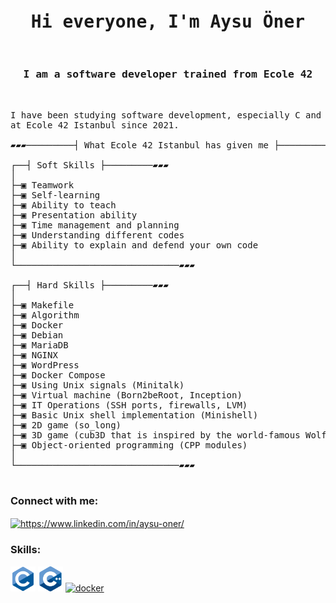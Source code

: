 <pre>
<h1 align="center">Hi everyone, I'm Aysu Öner</h1>
<h3 align="center">I am a software developer trained from Ecole 42</h3>

I have been studying software development, especially C and C++ programming languages,
at Ecole 42 Istanbul since 2021.

▰▰▰─────────┤ What Ecole 42 Istanbul has given me ├─────────▰▰▰

┌──┤ Soft Skills ├─────────▰▰▰
│
├─▣ Teamwork
├─▣ Self-learning
├─▣ Ability to teach
├─▣ Presentation ability
├─▣ Time management and planning
├─▣ Understanding different codes
├─▣ Ability to explain and defend your own code
│
└───────────────────────────────▰▰▰

┌──┤ Hard Skills ├─────────▰▰▰
│
├─▣ Makefile
├─▣ Algorithm
├─▣ Docker
├─▣ Debian
├─▣ MariaDB
├─▣ NGINX
├─▣ WordPress
├─▣ Docker Compose
├─▣ Using Unix signals (Minitalk)
├─▣ Virtual machine (Born2beRoot, Inception)
├─▣ IT Operations (SSH ports, firewalls, LVM)
├─▣ Basic Unix shell implementation (Minishell)
├─▣ 2D game (so_long)
├─▣ 3D game (cub3D that is inspired by the world-famous Wolfenstein 3D game)
├─▣ Object-oriented programming (CPP modules)
│
└───────────────────────────────▰▰▰

</pre>

<h3 align="left">Connect with me:</h3>
<p align="left">
  <a href="https://www.linkedin.com/in/aysu-oner/" target="blank"><img align="center" src="https://raw.githubusercontent.com/rahuldkjain/github-profile-readme-generator/master/src/images/icons/Social/linked-in-alt.svg" alt="https://www.linkedin.com/in/aysu-oner/" height="30" width="40" /></a>
</p>

<h3 align="left">Skills:</h3>
<p align="left">
  <a href="https://www.cprogramming.com/" target="_blank" rel="noreferrer"><img src="https://raw.githubusercontent.com/devicons/devicon/master/icons/c/c-original.svg" alt="c" width="40" height="40"/></a> 
  <a href="https://www.w3schools.com/cpp/" target="_blank" rel="noreferrer"><img src="https://raw.githubusercontent.com/devicons/devicon/master/icons/cplusplus/cplusplus-original.svg" alt="cplusplus" width="40" height="40"/></a> 
  <a href="https://www.docker.com" target="_blank" rel="noreferrer"><img src="https://www.vectorlogo.zone/logos/docker/docker-tile.svg" alt="docker" width="40" height="40"/></a> 
  <a href="https://www.linux.org/pages/download/" target="_blank" rel="noreferrer"><img src="https://www.vectorlogo.zone/logos
